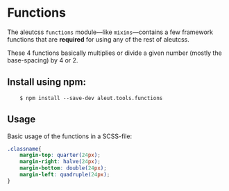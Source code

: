# Functions

The aleutcss `functions` module—like `mixins`—contains a few framework functions
that are **required** for using any of the rest of aleutcss.

These 4 functions basically multiplies or divide a given number (mostly the base-spacing)
by 4 or 2.


## Install using npm:

```ssh
    $ npm install --save-dev aleut.tools.functions

```

## Usage

Basic usage of the functions in a SCSS-file:

```scss
.classname{
	margin-top: quarter(24px);
	margin-right: halve(24px);
	margin-bottom: double(24px);
	margin-left: quadruple(24px);
}
```
